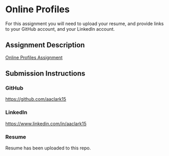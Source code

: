 # Online Profiles
For this assignment you will need to upload your resume, and provide links to your GitHub account, and your LinkedIn account.

## Assignment Description
[Online Profiles Assignment](https://education.launchcode.org/liftoff/assignments/online-profiles/)

## Submission Instructions
 
### GitHub
https://github.com/aaclark15
 
### LinkedIn
 https://www.linkedin.com/in/aaclark15 

### Resume
Resume has been uploaded to this repo.
